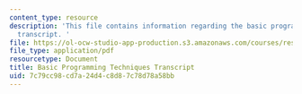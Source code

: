 ```yaml
---
content_type: resource
description: 'This file contains information regarding the basic programming techniques
  transcript. '
file: https://ol-ocw-studio-app-production.s3.amazonaws.com/courses/res-tll-004-stem-concept-videos-fall-2013/7c79cc98cd7a24d4c8d87c78d78a58bb_MITRES_TLL-004F13_BasProTe.pdf
file_type: application/pdf
resourcetype: Document
title: Basic Programming Techniques Transcript
uid: 7c79cc98-cd7a-24d4-c8d8-7c78d78a58bb
---
```

